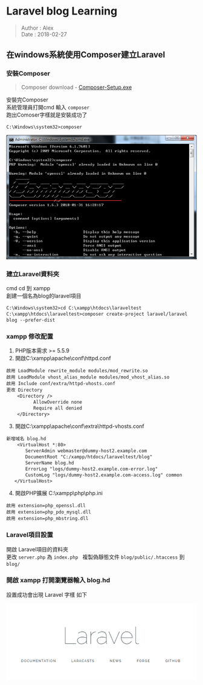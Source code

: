 # Laravel blog Learning
> Author : Alex  
> Date : 2018-02-27  


## 在windows系統使用Composer建立Laravel
### 安裝Composer
> Composer download - [Composer-Setup.exe](https://getcomposer.org/Composer-Setup.exe)

安裝完Composer  
系統管理員打開cmd 輸入 `composer`  
跑出Comoser字樣就是安裝成功了  

``` 
C:\Windows\system32>composer
```

![圖片參考名稱](https://github.com/kewlnes1000/Laravel-blog/blob/master/readmeIMG/ComposerSuccess.png "ComposerSuccess")

### 建立Laravel資料夾
cmd cd 到 xampp  
創建一個名為blog的laravel項目   

```
C:\Windows\system32>cd C:\xampp\htdocs\laraveltest
C:\xampp\htdocs\laraveltest>composer create-project laravel/laravel blog --prefer-dist
```

### xampp 修改配置
1. PHP版本需求 >= 5.5.9
2. 開啟C:\xampp\apache\conf\httpd.conf
```
啟用 LoadModule rewrite_module modules/mod_rewrite.so
啟用 LoadModule vhost_alias_module modules/mod_vhost_alias.so
啟用 Include conf/extra/httpd-vhosts.conf
更改 Directory 
    <Directory />
          AllowOverride none
          Require all denied
    </Directory>
 ```
 3. 開啟C:\xampp\apache\conf\extra\httpd-vhosts.conf
 ```
 新增域名 blog.hd
     <VirtualHost *:80>
        ServerAdmin webmaster@dummy-host2.example.com
        DocumentRoot "C:/xampp/htdocs/laraveltest/blog"
        ServerName blog.hd
        ErrorLog "logs/dummy-host2.example.com-error.log"
        CustomLog "logs/dummy-host2.example.com-access.log" common
    </VirtualHost>
 ```
 4. 開啟PHP擴展 C:\xampp\php\php.ini
```
啟用 extension=php_openssl.dll
啟用 extension=php_pdo_mysql.dll
啟用 extension=php_mbstring.dll
```
 ### Laravel項目設置
 開啟 Laravel項目的資料夾  
 更改 `server.php` 為 `index.php`  
 複製偽靜態文件 `blog/public/.htaccess` 到 `blog/`  

 ### 開啟 xampp 打開瀏覽器輸入 blog.hd
 設置成功會出現 Laravel 字樣 如下

 ![圖片參考名稱](https://github.com/kewlnes1000/Laravel-blog/blob/master/readmeIMG/LaravelSuccess.png "LaravelSuccess")
